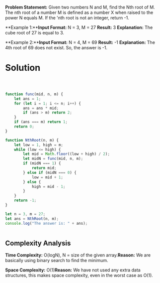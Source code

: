 **Problem Statement:** Given two numbers N and M, find the Nth root of M. The nth root of a number M is defined as a number X when raised to the power N equals M. If the 'nth root is not an integer, return -1.

**Example 1:****Input Format:** N = 3, M = 27
**Result:** 3
**Explanation:** The cube root of 27 is equal to 3.

**Example 2:****Input Format:** N = 4, M = 69
**Result:** -1
**Explanation:** The 4th root of 69 does not exist. So, the answer is -1.

# Solution

```Javascript



function func(mid, n, m) {
    let ans = 1;
    for (let i = 1; i <= n; i++) {
        ans = ans * mid;
        if (ans > m) return 2;
    }
    if (ans === m) return 1;
    return 0;
}

function NthRoot(n, m) {
    let low = 1, high = m;
    while (low <= high) {
        let mid = Math.floor((low + high) / 2);
        let midN = func(mid, n, m);
        if (midN === 1) {
            return mid;
        } else if (midN === 0) {
            low = mid + 1;
        } else {
            high = mid - 1;
        }
    }
    return -1;
}

let n = 3, m = 27;
let ans = NthRoot(n, m);
console.log("The answer is: " + ans);



```

## Complexity Analysis

**Time Complexity:** O(logN), N = size of the given array.**Reason:** We are basically using binary search to find the minimum.

**Space Complexity:** O(1)**Reason:** We have not used any extra data structures, this makes space complexity, even in the worst case as O(1).